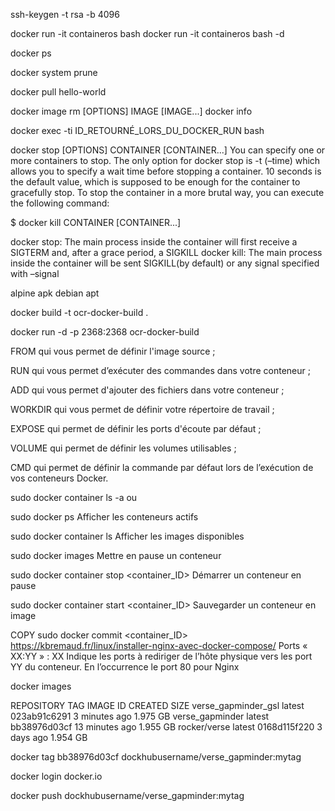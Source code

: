 ssh-keygen -t rsa -b 4096

docker run -it containeros bash 
docker run -it containeros bash -d



docker ps


docker system prune

docker pull hello-world

docker image rm [OPTIONS] IMAGE [IMAGE...]
docker info

docker exec -ti ID_RETOURNÉ_LORS_DU_DOCKER_RUN bash

docker stop [OPTIONS] CONTAINER [CONTAINER...]
You can specify one or more containers to stop. The only option for docker stop is -t (–time) which allows you to specify a wait time before stopping a container. 10 seconds is the default value, which is supposed to be enough for the container to gracefully stop. To stop the container in a more brutal way, you can execute the following command:

$ docker kill CONTAINER [CONTAINER...]


docker stop: The main process inside the container will first receive a SIGTERM and, after a grace period, a SIGKILL
docker kill: The main process inside the container will be sent SIGKILL(by default) or any signal specified with –signal



alpine apk
debian apt


docker build -t ocr-docker-build .

docker run -d -p 2368:2368 ocr-docker-build


FROM qui vous permet de définir l'image source ;

RUN qui vous permet d’exécuter des commandes dans votre conteneur ;

ADD qui vous permet d'ajouter des fichiers dans votre conteneur ;

WORKDIR qui vous permet de définir votre répertoire de travail ;

EXPOSE qui permet de définir les ports d'écoute par défaut ;

VOLUME qui permet de définir les volumes utilisables ;

CMD qui permet de définir la commande par défaut lors de l’exécution de vos conteneurs Docker.


sudo docker container ls -a
ou

sudo docker ps
Afficher les conteneurs actifs

sudo docker container ls
Afficher les images disponibles

sudo docker images
Mettre en pause un conteneur

sudo docker container stop <container_ID>
Démarrer un conteneur en pause

sudo docker container start <container_ID>
Sauvegarder un conteneur en image

COPY
sudo docker commit <container_ID>
https://kbremaud.fr/linux/installer-nginx-avec-docker-compose/
Ports « XX:YY » : XX Indique les ports à rediriger de l’hôte physique vers les port YY du conteneur. En l’occurrence le port 80 pour Nginx


docker images

REPOSITORY              TAG       IMAGE ID         CREATED           SIZE
verse_gapminder_gsl     latest    023ab91c6291     3 minutes ago     1.975 GB
verse_gapminder         latest    bb38976d03cf     13 minutes ago    1.955 GB
rocker/verse            latest    0168d115f220     3 days ago        1.954 GB

docker tag bb38976d03cf dockhubusername/verse_gapminder:mytag

docker login docker.io

docker push dockhubusername/verse_gapminder:mytag